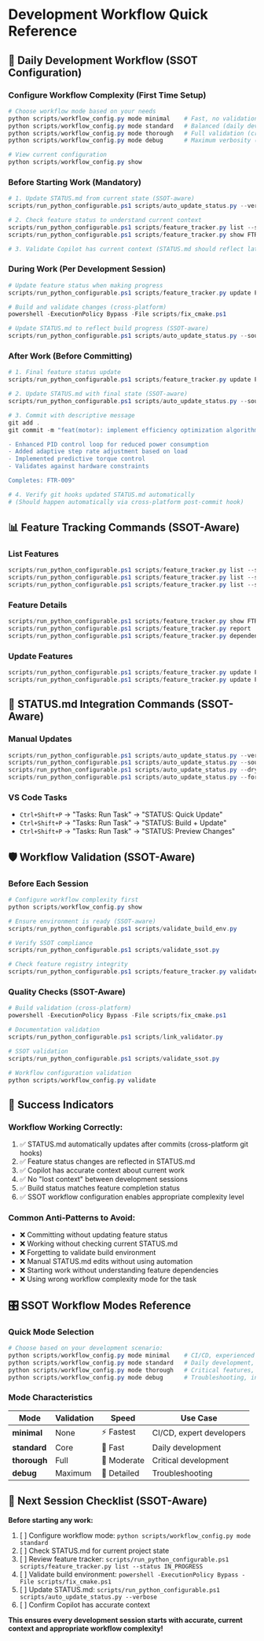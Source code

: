 # Development Workflow Quick Reference

## 🔄 **Daily Development Workflow (SSOT Configuration)**

### **Configure Workflow Complexity (First Time Setup)**
```powershell
# Choose workflow mode based on your needs
python scripts/workflow_config.py mode minimal    # Fast, no validation (CI/CD)
python scripts/workflow_config.py mode standard   # Balanced (daily development) - RECOMMENDED
python scripts/workflow_config.py mode thorough   # Full validation (critical work)
python scripts/workflow_config.py mode debug      # Maximum verbosity (troubleshooting)

# View current configuration
python scripts/workflow_config.py show
```

### **Before Starting Work (Mandatory)**
```powershell
# 1. Update STATUS.md from current state (SSOT-aware)
scripts/run_python_configurable.ps1 scripts/auto_update_status.py --verbose

# 2. Check feature status to understand current context
scripts/run_python_configurable.ps1 scripts/feature_tracker.py list --status IN_PROGRESS
scripts/run_python_configurable.ps1 scripts/feature_tracker.py show FTR-009  # Replace with your feature ID

# 3. Validate Copilot has current context (STATUS.md should reflect latest changes)
```

### **During Work (Per Development Session)**
```powershell
# Update feature status when making progress
scripts/run_python_configurable.ps1 scripts/feature_tracker.py update FTR-009 --status IN_PROGRESS --notes "Updated motor control algorithm"

# Build and validate changes (cross-platform)
powershell -ExecutionPolicy Bypass -File scripts/fix_cmake.ps1

# Update STATUS.md to reflect build progress (SSOT-aware)
scripts/run_python_configurable.ps1 scripts/auto_update_status.py --source build --verbose
```

### **After Work (Before Committing)**
```powershell
# 1. Final feature status update
scripts/run_python_configurable.ps1 scripts/feature_tracker.py update FTR-009 --status COMPLETE --notes "Motor efficiency optimization implemented and tested"

# 2. Update STATUS.md with final state (SSOT-aware)
scripts/run_python_configurable.ps1 scripts/auto_update_status.py --source build --verbose

# 3. Commit with descriptive message
git add .
git commit -m "feat(motor): implement efficiency optimization algorithm

- Enhanced PID control loop for reduced power consumption
- Added adaptive step rate adjustment based on load
- Implemented predictive torque control
- Validates against hardware constraints

Completes: FTR-009"

# 4. Verify git hooks updated STATUS.md automatically
# (Should happen automatically via cross-platform post-commit hook)
```

## 📊 **Feature Tracking Commands (SSOT-Aware)**

### **List Features**
```powershell
scripts/run_python_configurable.ps1 scripts/feature_tracker.py list --status COMPLETE     # Show completed features
scripts/run_python_configurable.ps1 scripts/feature_tracker.py list --status IN_PROGRESS # Show active work
scripts/run_python_configurable.ps1 scripts/feature_tracker.py list --status PLANNED     # Show future work
```

### **Feature Details**
```powershell
scripts/run_python_configurable.ps1 scripts/feature_tracker.py show FTR-009              # Show specific feature
scripts/run_python_configurable.ps1 scripts/feature_tracker.py report                    # Project completion report
scripts/run_python_configurable.ps1 scripts/feature_tracker.py dependencies FTR-008     # Show dependencies
```

### **Update Features**
```powershell
scripts/run_python_configurable.ps1 scripts/feature_tracker.py update FTR-009 --status IN_PROGRESS --notes "Starting implementation"
scripts/run_python_configurable.ps1 scripts/feature_tracker.py update FTR-009 --status COMPLETE --notes "Implementation validated"
```

## 🎯 **STATUS.md Integration Commands (SSOT-Aware)**

### **Manual Updates**
```powershell
scripts/run_python_configurable.ps1 scripts/auto_update_status.py --verbose              # Quick update
scripts/run_python_configurable.ps1 scripts/auto_update_status.py --source build --verbose # After build
scripts/run_python_configurable.ps1 scripts/auto_update_status.py --dry-run --verbose    # Preview changes
scripts/run_python_configurable.ps1 scripts/auto_update_status.py --force --verbose      # Force full update
```

### **VS Code Tasks**
- `Ctrl+Shift+P` → "Tasks: Run Task" → "STATUS: Quick Update"
- `Ctrl+Shift+P` → "Tasks: Run Task" → "STATUS: Build + Update"
- `Ctrl+Shift+P` → "Tasks: Run Task" → "STATUS: Preview Changes"

## 🛡️ **Workflow Validation (SSOT-Aware)**

### **Before Each Session**
```powershell
# Configure workflow complexity first
python scripts/workflow_config.py show

# Ensure environment is ready (SSOT-aware)
scripts/run_python_configurable.ps1 scripts/validate_build_env.py

# Verify SSOT compliance
scripts/run_python_configurable.ps1 scripts/validate_ssot.py

# Check feature registry integrity
scripts/run_python_configurable.ps1 scripts/feature_tracker.py validate
```

### **Quality Checks (SSOT-Aware)**
```powershell
# Build validation (cross-platform)
powershell -ExecutionPolicy Bypass -File scripts/fix_cmake.ps1

# Documentation validation
scripts/run_python_configurable.ps1 scripts/link_validator.py

# SSOT validation
scripts/run_python_configurable.ps1 scripts/validate_ssot.py

# Workflow configuration validation
python scripts/workflow_config.py validate
```

## 🎯 **Success Indicators**

### **Workflow Working Correctly:**
1. ✅ STATUS.md automatically updates after commits (cross-platform git hooks)
2. ✅ Feature status changes are reflected in STATUS.md
3. ✅ Copilot has accurate context about current work
4. ✅ No "lost context" between development sessions
5. ✅ Build status matches feature completion status
6. ✅ SSOT workflow configuration enables appropriate complexity level

### **Common Anti-Patterns to Avoid:**
- ❌ Committing without updating feature status
- ❌ Working without checking current STATUS.md
- ❌ Forgetting to validate build environment
- ❌ Manual STATUS.md edits without using automation
- ❌ Starting work without understanding feature dependencies
- ❌ Using wrong workflow complexity mode for the task

## 🎛️ **SSOT Workflow Modes Reference**

### **Quick Mode Selection**
```powershell
# Choose based on your development scenario:
python scripts/workflow_config.py mode minimal    # CI/CD, experienced developers, fast iteration
python scripts/workflow_config.py mode standard   # Daily development, balanced validation
python scripts/workflow_config.py mode thorough   # Critical features, comprehensive validation
python scripts/workflow_config.py mode debug      # Troubleshooting, investigation, maximum info
```

### **Mode Characteristics**
| Mode | Validation | Speed | Use Case |
|------|-----------|-------|----------|
| **minimal** | None | ⚡ Fastest | CI/CD, expert developers |
| **standard** | Core | 🏃 Fast | Daily development |
| **thorough** | Full | 🚶 Moderate | Critical development |
| **debug** | Maximum | 🐌 Detailed | Troubleshooting |

## 🚀 **Next Session Checklist (SSOT-Aware)**

**Before starting any work:**
1. [ ] Configure workflow mode: `python scripts/workflow_config.py mode standard`
2. [ ] Check STATUS.md for current project state
3. [ ] Review feature tracker: `scripts/run_python_configurable.ps1 scripts/feature_tracker.py list --status IN_PROGRESS`
4. [ ] Validate build environment: `powershell -ExecutionPolicy Bypass -File scripts/fix_cmake.ps1`
5. [ ] Update STATUS.md: `scripts/run_python_configurable.ps1 scripts/auto_update_status.py --verbose`
6. [ ] Confirm Copilot has accurate context

**This ensures every development session starts with accurate, current context and appropriate workflow complexity!**
